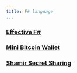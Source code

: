```yaml
---
title: F# language
...
```


###  [Effective F#](effectve_fsharp)

###  [Mini Bitcoin Wallet](mini_bitcoin_wallet) 

###  [Shamir Secret Sharing](shamir_secret_sharing)

